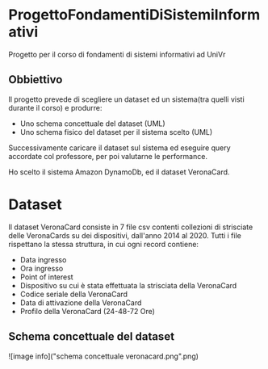 # ProgettoFondamentiDiSistemiInformativi
Progetto per il corso di fondamenti di sistemi informativi ad UniVr

## Obbiettivo
Il progetto prevede di scegliere un dataset ed un sistema(tra quelli visti durante il corso) e produrre:
* Uno schema concettuale del dataset (UML)
* Uno schema fisico del dataset per il sistema scelto (UML)  

Successivamente caricare il dataset sul sistema ed eseguire query accordate col professore, per poi valutarne le performance.

Ho scelto il sistema Amazon DynamoDb, ed il dataset VeronaCard.

# Dataset
Il dataset VeronaCard consiste in 7 file csv contenti collezioni di strisciate delle VeronaCards su dei dispositivi, dall'anno 2014 al 2020.
Tutti i file rispettano la stessa struttura, in cui ogni record contiene:
- Data ingresso
- Ora ingresso
- Point of interest
- Dispositivo su cui è stata effettuata la strisciata della VeronaCard
- Codice seriale della VeronaCard
- Data di attivazione della VeronaCard
- Profilo della VeronaCard (24-48-72 Ore)

## Schema concettuale del dataset
![image info]("schema concettuale veronacard.png".png)
